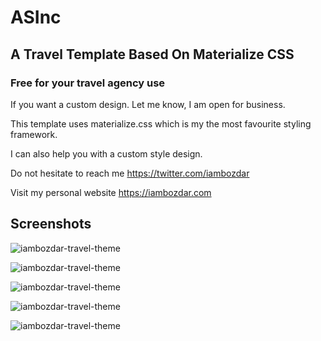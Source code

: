 # ASInc
## A Travel Template Based On Materialize CSS
### Free for your travel agency use

If you want a custom design. Let me know, I am open for business.

This template uses materialize.css which is my the most favourite styling framework.

I can also help you with a custom style design.

Do not hesitate to reach me https://twitter.com/iambozdar

Visit my personal website https://iambozdar.com

## Screenshots

![iambozdar-travel-theme](https://github.com/iambozdar/ASInc/blob/master/ASInc-1.png)

![iambozdar-travel-theme](https://github.com/iambozdar/ASInc/blob/master/ASInc-2.png)

![iambozdar-travel-theme](https://github.com/iambozdar/ASInc/blob/master/ASInc-3.png)

![iambozdar-travel-theme](https://github.com/iambozdar/ASInc/blob/master/ASInc-4.png)

![iambozdar-travel-theme](https://github.com/iambozdar/ASInc/blob/master/ASInc-5.png)
